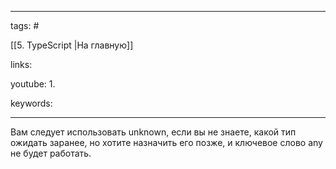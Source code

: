 ____

tags: #

[[5. TypeScript |На главную]]

links: 

youtube: 
1. 

keywords:

_____

Вам следует использовать unknown, если вы не знаете, какой тип ожидать заранее, но хотите назначить его позже, и ключевое слово any не будет работать.